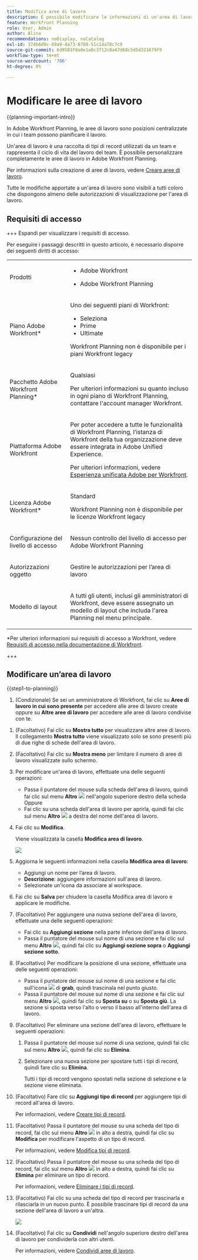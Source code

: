 ```yaml
---
title: Modifica aree di lavoro
description: È possibile modificare le informazioni di un'area di lavoro esistente, ad esempio rinominarla.
feature: Workfront Planning
role: User, Admin
author: Alina
recommendations: noDisplay, noCatalog
exl-id: 374b6d9c-69a9-4a73-8708-51c14a78c7c9
source-git-commit: 6d9583f8a0e1e0c3712c8a47d68c5d5d321679f9
workflow-type: tm+mt
source-wordcount: '706'
ht-degree: 0%

---
```



# Modificare le aree di lavoro

{{planning-important-intro}}

In Adobe Workfront Planning, le aree di lavoro sono posizioni centralizzate in cui i team possono pianificare il lavoro.

Un&#39;area di lavoro è una raccolta di tipi di record utilizzati da un team e rappresenta il ciclo di vita del lavoro del team. È possibile personalizzare completamente le aree di lavoro in Adobe Workfront Planning.

Per informazioni sulla creazione di aree di lavoro, vedere [Creare aree di lavoro](/help/quicksilver/planning/architecture/create-workspaces.md).

Tutte le modifiche apportate a un&#39;area di lavoro sono visibili a tutti coloro che dispongono almeno delle autorizzazioni di visualizzazione per l&#39;area di lavoro.

## Requisiti di accesso

+++ Espandi per visualizzare i requisiti di accesso.

Per eseguire i passaggi descritti in questo articolo, è necessario disporre dei seguenti diritti di accesso:

<table style="table-layout:auto"> 
<col> 
</col> 
<col> 
</col> 
<tbody> 
    <tr> 
<tr> 
<td> 
   <p> Prodotti</p> </td> 
   <td> 
   <ul><li><p> Adobe Workfront</p></li> 
   <li><p> Adobe Workfront Planning<p></li></ul></td> 
  </tr>   
<tr> 
   <td role="rowheader"><p>Piano Adobe Workfront*</p></td> 
   <td> 
<p>Uno dei seguenti piani di Workfront:</p> 
<ul><li>Seleziona</li> 
<li>Prime</li> 
<li>Ultimate</li></ul> 
<p>Workfront Planning non è disponibile per i piani Workfront legacy</p> 
   </td> 
<tr> 
   <td role="rowheader"><p>Pacchetto Adobe Workfront Planning*</p></td> 
   <td> 
<p>Qualsiasi </p> 
<p>Per ulteriori informazioni su quanto incluso in ogni piano di Workfront Planning, contattare l'account manager Workfront. </p> 
   </td> 
 <tr> 
   <td role="rowheader"><p>Piattaforma Adobe Workfront</p></td> 
   <td> 
<p>Per poter accedere a tutte le funzionalità di Workfront Planning, l’istanza di Workfront della tua organizzazione deve essere integrata in Adobe Unified Experience.</p> 
<p>Per ulteriori informazioni, vedere <a href="/help/quicksilver/workfront-basics/navigate-workfront/workfront-navigation/adobe-unified-experience.md">Esperienza unificata Adobe per Workfront</a>. </p> 
   </td> 
   </tr> 
  </tr> 
  <tr> 
   <td role="rowheader"><p>Licenza Adobe Workfront*</p></td> 
   <td><p> Standard</p>
   <p>Workfront Planning non è disponibile per le licenze Workfront legacy</p> 
  </td> 
  </tr> 
  <tr> 
   <td role="rowheader"><p>Configurazione del livello di accesso</p></td> 
   <td> <p>Nessun controllo del livello di accesso per Adobe Workfront Planning</p>   
</td> 
  </tr> 
<tr> 
   <td role="rowheader"><p>Autorizzazioni oggetto</p></td> 
   <td>  <p>Gestire le autorizzazioni per l’area di lavoro </p>   </td> 
  </tr> 
<tr> 
   <td role="rowheader"><p>Modello di layout</p></td> 
   <td> <p>A tutti gli utenti, inclusi gli amministratori di Workfront, deve essere assegnato un modello di layout che includa l'area Planning nel menu principale. </p> </td> 
  </tr> 
</tbody> 
</table>

*Per ulteriori informazioni sui requisiti di accesso a Workfront, vedere [Requisiti di accesso nella documentazione di Workfront](/help/quicksilver/administration-and-setup/add-users/access-levels-and-object-permissions/access-level-requirements-in-documentation.md).

+++

<!--OLD

<table style="table-layout:auto">
 <col>
 </col>
 <col>
 </col>
 <tbody>
    <tr>
<tr>
<td>
   <p> Product</p> </td>
   <td>
   <p> Adobe Workfront</p> </td>
  </tr>  
 <td role="rowheader"><p>Adobe Workfront agreement</p></td>
   <td>
<p>Your organization must be enrolled in the early access stage for Workfront Planning </p>
   </td>
  </tr>
  <tr>
   <td role="rowheader"><p>Adobe Workfront plan</p></td>
   <td>
<p>Any</p>
   </td>
  </tr>
  <tr>
   <td role="rowheader"><p>Adobe Workfront license*</p></td>
   <td>
   <p>New: Standard</p>
   <p>Current: Plan</p> 
  </td>
  </tr>
  
  <tr>
   <td role="rowheader"><p>Access level configuration</p></td>
   <td> <p>There are no access level controls for Workfront Planning</p>
</td>
  </tr>

<tr>
   <td role="rowheader"><p>Permissions</p></td>
   <td> <p>Manage permissions to the workspace </p>  
</td>
  </tr>

<tr>
   <td role="rowheader"><p>Layout template</p></td>
   <td> <p>You must add the Planning area to your layout template. For information, see <a href="/help/quicksilver/planning/access/access-overview.md">Access overview</a>. </p>  
</td>
  </tr>

 </tbody>
</table>

For more information about access requirements, see [Access requirements in Workfront documentation](/help/quicksilver/administration-and-setup/add-users/access-levels-and-object-permissions/access-level-requirements-in-documentation.md). 

-->

## Modificare un’area di lavoro

{{step1-to-planning}}

1. (Condizionale) Se sei un amministratore di Workfront, fai clic su **Aree di lavoro in cui sono presente** per accedere alle aree di lavoro create oppure su **Altre aree di lavoro** per accedere alle aree di lavoro condivise con te.

<!--***********Replace the steps from the next below till the "Update the following information in the Edit workspace box:" (but keep this last step)*******-->

1. (Facoltativo) Fai clic su **Mostra tutto** per visualizzare altre aree di lavoro. Il collegamento **Mostra tutto** viene visualizzato solo se sono presenti più di due righe di schede dell&#39;area di lavoro.
1. (Facoltativo) Fai clic su **Mostra meno** per limitare il numero di aree di lavoro visualizzate sullo schermo.
1. Per modificare un&#39;area di lavoro, effettuate una delle seguenti operazioni:

   * Passa il puntatore del mouse sulla scheda dell&#39;area di lavoro, quindi fai clic sul menu **Altro** ![](assets/more-menu.png) nell&#39;angolo superiore destro della scheda
Oppure
   * Fai clic su una scheda dell&#39;area di lavoro per aprirla, quindi fai clic sul menu **Altro** ![](assets/more-menu.png) a destra del nome dell&#39;area di lavoro.
1. Fai clic su **Modifica**.

   Viene visualizzata la casella **Modifica area di lavoro**.

   ![](assets/edit-workspace-box.png)

1. Aggiorna le seguenti informazioni nella casella **Modifica area di lavoro**:

   * Aggiungi un nome per l’area di lavoro. <!--did they add a label for this field?-->
   * **Descrizione**: aggiungere informazioni sull&#39;area di lavoro.
   * Selezionate un&#39;icona da associare al workspace.

1. Fai clic su **Salva** per chiudere la casella Modifica area di lavoro e applicare le modifiche.

1. (Facoltativo) Per aggiungere una nuova sezione dell&#39;area di lavoro, effettuate una delle seguenti operazioni:

   * Fai clic su **Aggiungi sezione** nella parte inferiore dell&#39;area di lavoro.
   * Passa il puntatore del mouse sul nome di una sezione e fai clic sul menu **Altro** ![](assets/more-menu.png), quindi fai clic su **Aggiungi sezione sopra** o **Aggiungi sezione sotto**.

1. (Facoltativo) Per modificare la posizione di una sezione, effettuate una delle seguenti operazioni:

   * Passa il puntatore del mouse sul nome di una sezione e fai clic sull&#39;icona ![](assets/grab-icon.png) di **grab**, quindi trascinala nel punto giusto.
   * Passa il puntatore del mouse sul nome di una sezione e fai clic sul menu **Altro** ![](assets/more-menu.png), quindi fai clic su **Sposta su** o su **Sposta giù**. La sezione si sposta verso l&#39;alto o verso il basso all&#39;interno dell&#39;area di lavoro.

1. (Facoltativo) Per eliminare una sezione dell&#39;area di lavoro, effettuare le seguenti operazioni:

   1. Passa il puntatore del mouse sul nome di una sezione, quindi fai clic sul menu **Altro** ![](assets/more-menu.png), quindi fai clic su **Elimina**. <!--add screen shot when UI is final?-->
   1. Selezionare una nuova sezione per spostare tutti i tipi di record, quindi fare clic su **Elimina**. <!--check the button name; logged a bug to change it to "Delete" from "Delete section".-->

      Tutti i tipi di record vengono spostati nella sezione di selezione e la sezione viene eliminata.

1. (Facoltativo) Fare clic su **Aggiungi tipo di record** per aggiungere tipi di record all&#39;area di lavoro.

   Per informazioni, vedere [Creare tipi di record](/help/quicksilver/planning/architecture/create-record-types.md).

1. (Facoltativo) Passa il puntatore del mouse su una scheda del tipo di record, fai clic sul menu **Altro** ![](assets/more-menu.png) in alto a destra, quindi fai clic su **Modifica** per modificare l&#39;aspetto di un tipo di record.

   Per informazioni, vedere [Modifica tipi di record](/help/quicksilver/planning/architecture/edit-record-types.md).

1. (Facoltativo) Passa il puntatore del mouse su una scheda del tipo di record, fai clic sul menu **Altro** ![](assets/more-menu.png) in alto a destra, quindi fai clic su **Elimina** per eliminare un tipo di record.

   Per informazioni, vedere [Eliminare i tipi di record](/help/quicksilver/planning/architecture/delete-record-types.md).

1. (Facoltativo) Fai clic su una scheda del tipo di record per trascinarla e rilasciarla in un nuovo punto. È possibile trascinare tipi di record da una sezione dell&#39;area di lavoro a un&#39;altra.

   ![](assets/drag-and-drop-record-types-in-a-workspace.png)

1. (Facoltativo) Fai clic su **Condividi** nell&#39;angolo superiore destro dell&#39;area di lavoro per condividerla con altri utenti.

   Per informazioni, vedere [Condividi aree di lavoro](/help/quicksilver/planning/access/share-workspaces.md).
